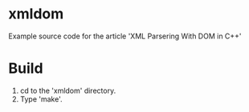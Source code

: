 xmldom
======

Example source code for the article 'XML Parsering With DOM in C++'

Build
=====

1. cd to the 'xmldom' directory.
2. Type 'make'.
